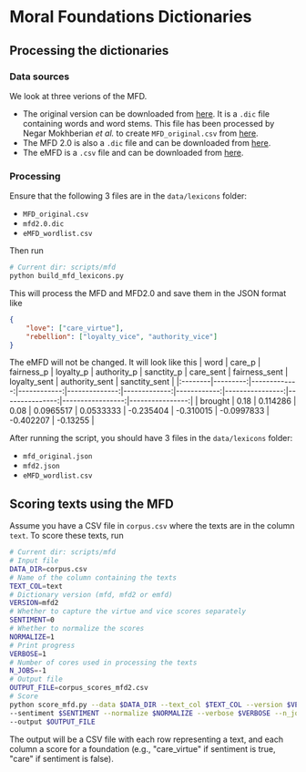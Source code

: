 # Moral Foundations Dictionaries

## Processing the dictionaries

### Data sources
We look at three verions of the MFD.
- The original version can be downloaded from [here](https://moralfoundations.org/wp-content/uploads/files/downloads/moral%20foundations%20dictionary.dic). It is a `.dic` file containing words and word stems. This file has been processed by Negar Mokhberian *et al.* to create `MFD_original.csv` from [here](https://github.com/negar-mokhberian/Moral_Foundation_FrameAxis/blob/main/moral_foundation_dictionaries/MFD_original.csv).
- The MFD 2.0 is also a `.dic` file and can be downloaded from [here](https://osf.io/whjt2).
- The eMFD is a `.csv` file and can be downloaded from [here](https://osf.io/ufdcz).

### Processing

Ensure that the following 3 files are in the `data/lexicons` folder:
- `MFD_original.csv`
- `mfd2.0.dic`
- `eMFD_wordlist.csv`

Then run
```sh
# Current dir: scripts/mfd
python build_mfd_lexicons.py
```

This will process the MFD and MFD2.0 and save them in the JSON format like
```json
{
    "love": ["care_virtue"],
    "rebellion": ["loyalty_vice", "authority_vice"]
}
```

The eMFD will not be changed. It will look like this
| word    |   care_p |   fairness_p |   loyalty_p |   authority_p |   sanctity_p |   care_sent |   fairness_sent |   loyalty_sent |   authority_sent |   sanctity_sent |
|:--------|---------:|-------------:|------------:|--------------:|-------------:|------------:|----------------:|---------------:|-----------------:|----------------:|
| brought |     0.18 |     0.114286 |        0.08 |     0.0965517 |    0.0533333 |   -0.235404 |       -0.310015 |     -0.0997833 |        -0.402207 |        -0.13255 |

After running the script, you should have 3 files in the `data/lexicons` folder:
- `mfd_original.json`
- `mfd2.json`
- `eMFD_wordlist.csv`


## Scoring texts using the MFD

Assume you have a CSV file in `corpus.csv` where the texts are in the column `text`. To score these texts, run
```sh
# Current dir: scripts/mfd
# Input file
DATA_DIR=corpus.csv
# Name of the column containing the texts
TEXT_COL=text
# Dictionary version (mfd, mfd2 or emfd)
VERSION=mfd2
# Whether to capture the virtue and vice scores separately
SENTIMENT=0
# Whether to normalize the scores
NORMALIZE=1
# Print progress
VERBOSE=1
# Number of cores used in processing the texts
N_JOBS=-1
# Output file
OUTPUT_FILE=corpus_scores_mfd2.csv
# Score
python score_mfd.py --data $DATA_DIR --text_col $TEXT_COL --version $VERSION \
--sentiment $SENTIMENT --normalize $NORMALIZE --verbose $VERBOSE --n_jobs $N_JOBS \
--output $OUTPUT_FILE
```

The output will be a CSV file with each row representing a text, and each column a score for a foundation (e.g., "care_virtue" if sentiment is true, "care" if sentiment is false).